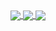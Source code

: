 <!--# Sam-->

<a href="https://github.com/Bounty38">
  <img align="center" src="https://github-readme-stats.vercel.app/api?username=Bounty38&show_icons=true&theme=tokyonight&locale=en&hide=stars" />
</a>
<a href="https://github.com/Bounty38">
  <img align="center" src="https://github-readme-stats.anuraghazra1.vercel.app/api/top-langs/?username=Bounty38&theme=tokyonight&locale=en" />
</a>
<a href="https://wakatime.com/@Bounty">
  <img align="center" src="https://github-readme-stats.vercel.app/api/wakatime?username=@Bounty38&show_icons=true&theme=tokyonight" />
</a> 

<!--
**Bounty38/Bounty38** is a ✨ _special_ ✨ repository because its `README.md` (this file) appears on your GitHub profile.

Here are some ideas to get you started:

- 🔭 I’m currently working on ...
- 🌱 I’m currently learning ...
- 👯 I’m looking to collaborate on ...
- 🤔 I’m looking for help with ...
- 💬 Ask me about ...
- 📫 How to reach me: ...
- 😄 Pronouns: ...
- ⚡ Fun fact: ...
-->
